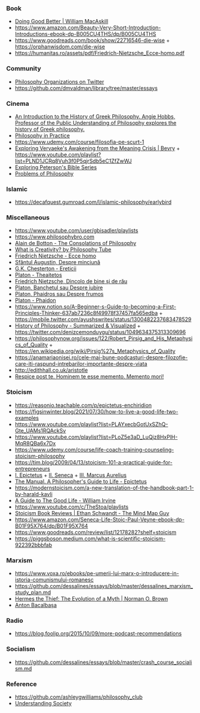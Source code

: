 ### Book

- [Doing Good Better | William MacAskill](https://blog.foolip.org/2015/09/28/the-life-you-can-save)
- https://www.amazon.com/Beauty-Very-Short-Introduction-Introductions-ebook-dp-B005CU4THS/dp/B005CU4THS
- https://www.goodreads.com/book/show/22716546-die-wise + https://orphanwisdom.com/die-wise
- https://humanitas.ro/assets/pdf/Friedrich-Nietzsche_Ecce-homo.pdf

### Community

- [Philosophy Organizations on Twitter](https://truesciphi.org/phiorg_fol.html)
- https://github.com/dmvaldman/library/tree/master/essays

### Cinema

- [An Introduction to the History of Greek Philosophy. Angie Hobbs, Professor of the Public Understanding of Philosophy explores the history of Greek philosophy.](https://digitalmedia.sheffield.ac.uk/channel/An%20Introduction%20to%20the%20History%20of%20Greek%20Philosophy/67833861)
- [Philosophy in Practice](https://www.imdb.com/title/tt12479684)
- https://www.udemy.com/course/filosofia-pe-scurt-1
- [Exploring Vervaeke's Awakening from the Meaning Crisis | Bevry](https://www.youtube.com/playlist?list=PL68A9KvUGBlpbAfU5sqgTOW-_HpQijEbF) + https://www.youtube.com/playlist?list=PLND1JCRq8Vuh3f0P5qjrSdb5eC1ZfZwWJ
- [Exploring Peterson's Bible Series](https://www.youtube.com/playlist?list=PL68A9KvUGBlo5Ic53iV6o6zasbd4aR-cM)
- [Problems of Philosophy](https://mitxonline.mit.edu/courses/course-v1:MITxT+24.10x)

### Islamic 

- https://decafquest.gumroad.com/l/islamic-philosophy/earlybird

### Miscellaneous

- https://www.youtube.com/user/gbisadler/playlists
- https://www.philosophybro.com
- [Alain de Botton - The Consolations of Philosophy](https://www.youtube.com/playlist?list=PLxRuhrcSjnv2weFRcqOeCpk4Wy7_hay2j)
- [What is Creativity? by Philosophy Tube](https://www.youtube.com/playlist?list=PLvoAL-KSZ32e_YiWc3ButEMXx3KuSa8kL)
- [Friedrich Nietzsche - Ecce homo](https://humanitas.ro/assets/pdf/Friedrich-Nietzsche_Ecce-homo.pdf)
- [Sfântul Augustin, Despre minciună](https://humanitas.ro/assets/pdf/Sfantul-Augustin_Despre-minciuna.pdf)
- [G.K. Chesterton - Ereticii](https://humanitas.ro/assets/pdf/G-K-Chesterton_Ereticii.pdf)
- [Platon - Theaitetos](https://humanitas.ro/assets/pdf/Platon_Theaitetos.pdf)
- [Friedrich Nietzsche, Dincolo de bine și de rău](https://humanitas.ro/assets/pdf/Friedrich-Nietzsche_Dincolo-de-bine-si-de-rau.pdf)
- [Platon, Banchetul sau Despre iubire](https://humanitas.ro/assets/pdf/Platon_Banchetul.pdf)
- [Platon, Phaidros sau Despre frumos](https://humanitas.ro/assets/pdf/Platon_Phaidros.pdf)
- [Platon - Phaidon](https://humanitas.ro/assets/pdf/Platon_Phaidon.pdf)
- https://www.notion.so/A-Beginner-s-Guide-to-becoming-a-First-Principles-Thinker-637ab7236c8f49978f37457fa565edba + https://mobile.twitter.com/ayushswrites/status/1300482237683478529
- [History of Philosophy - Summarized & Visualized](https://www.denizcemonduygu.com/philo) + https://twitter.com/denizcemonduygu/status/1049634375313309696
- https://philosophynow.org/issues/122/Robert_Pirsig_and_His_Metaphysics_of_Quality + https://en.wikipedia.org/wiki/Pirsig%27s_Metaphysics_of_Quality
- https://anamariaonisei.ro/cele-mai-bune-podcasturi-despre-filozofie-care-iti-raspund-intrebarilor-importante-despre-viata
- http://edithhall.co.uk/aristotle
- [Respice post te. Hominem te esse memento. Memento mori!](https://twitter.com/SahilBloom/status/1366072879213813762)

### Stoicism

- https://reasonio.teachable.com/p/epictetus-enchiridion
- https://figsinwinter.blog/2021/07/30/how-to-live-a-good-life-two-examples
- https://www.youtube.com/playlist?list=PLAYxecbGotUxSZhQ-Gte_UAMs1RQAckSv
- https://www.youtube.com/playlist?list=PLoZ5e3aD_LuQjz8HxPlH-MqR8QBa6x7Dx
- https://www.udemy.com/course/life-coach-training-counseling-stoicism-philosophy
- https://tim.blog/2009/04/13/stoicism-101-a-practical-guide-for-entrepreneurs
- [I. Epictetus](https://standardebooks.org/ebooks/epictetus/the-enchiridion/elizabeth-carter) + [II. Seneca](https://standardebooks.org/ebooks/seneca/dialogues/aubrey-stewart) + [III. Marcus Aurelius](https://standardebooks.org/ebooks/marcus-aurelius/meditations/george-long)
- [The Manual. A Philosopher's Guide to Life - Epictetus](https://www.indiebound.org/book/9781545461112)
- https://modernstoicism.com/a-new-translation-of-the-handbook-part-1-by-harald-kavli
- [A Guide to The Good Life - William Irvine](https://youtu.be/BjScQSQpst8)
- https://www.youtube.com/c/TheStoa/playlists
- [Stoicism Book Reviews | Ethan Schwandt - The Mind Map Guy](https://www.youtube.com/playlist?list=PLus5uUwK9fLFT-RuA9bNzI9Qx8lRIYWU_)
- https://www.amazon.com/Seneca-Life-Stoic-Paul-Veyne-ebook-dp-B01F95X764/dp/B01F95X764
- https://www.goodreads.com/review/list/12178282?shelf=stoicism
- https://piggsboson.medium.com/what-is-scientific-stoicism-922392bbbfab

### Marxism

- https://www.voxa.ro/ebooks/pe-umerii-lui-marx-o-introducere-in-istoria-comunismului-romanesc
- https://github.com/dessalines/essays/blob/master/dessalines_marxism_study_plan.md
- [Hermes the Thief: The Evolution of a Myth | Norman O. Brown](https://en.wikipedia.org/wiki/Norman_O._Brown#Work)
- [Anton Bacalbașa](https://ro.wikipedia.org/wiki/Anton_Bacalba%C8%99a#Date_biografice)

### Radio

- https://blog.foolip.org/2015/10/09/more-podcast-recommendations

### Socialism

- https://github.com/dessalines/essays/blob/master/crash_course_socialism.md

### Reference

- https://github.com/ashleygwilliams/philosophy_club
- [Understanding Society](https://gist.github.com/balupton/f0a7f7bf49c849a8a5f5e7021f2dc273)